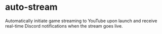 # auto-stream
Automatically initiate game streaming to YouTube upon launch and receive real-time Discord notifications when the stream goes live.
